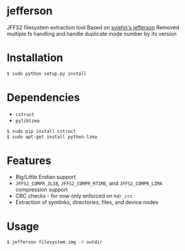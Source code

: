 # jefferson
JFFS2 filesystem extraction tool
Based on [sviehn's jefferson](https://github.com/sviehb/jefferson)
Removed multiple fs handling and handle duplicate inode number by its version

Installation
============
```bash
$ sudo python setup.py install
```


Dependencies
============
- `cstruct`
- `pyliblzma`

```bash
$ sudo pip install cstruct
$ sudo apt-get install python-lzma
```

Features
============
- Big/Little Endian support
- `JFFS2_COMPR_ZLIB`, `JFFS2_COMPR_RTIME`, and `JFFS2_COMPR_LZMA` compression support
- CRC checks - for now only enforced on `hdr_crc`
- Extraction of symlinks, directories, files, and device nodes

Usage
============
```bash
$ jefferson filesystem.img -d outdir
```
